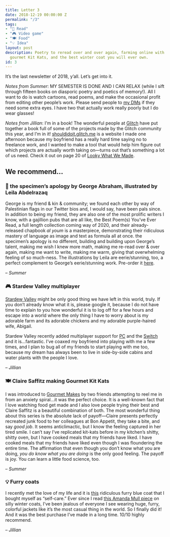 ```yaml
---
title: Letter 3
date: 2018-12-19 00:00:00 Z
permalink: "/3"
tags:
- "📖 Read"
- "🎮 Video game"
- "🍽️ Food"
- "💡 Idea"
layout: post
description: Poetry to reread over and over again, farming online with your friends,
  gourmet Kit Kats, and the best winter coat you will ever own.
id: 3
---
```


It’s the last newsletter of 2018, y’all. Let’s get into it.

_Notes from Summer_: MY SEMESTER IS DONE AND I CAN RELAX (while I sift through fifteen books on diasporic poetry and poetics of memory!). All I want to do is watch cartoons, read poems, and make the occasional profit from editing other people’s work. Please send people to [my DMs](https://twitter.com/summabis) if they need some extra eyes. I have two that actually work really poorly but I do wear glasses!

_Notes from Jillian_: I’m in a book! The wonderful people at [Glitch](https://glitch.com/) have put together a book full of some of the projects made by the Glitch community this year, and I’m in it! [shouldidoit.glitch.me](https://shouldidoit.glitch.me/) is a website I made one afternoon because my boyfriend has a really hard time saying no to freelance work, and I wanted to make a tool that would help him figure out which projects are actually worth taking on—turns out that’s something a lot of us need. Check it out on page 20 of [Looky What We Made](https://glitch.com/culture/looky-what-we-made/).

## We recommend…

### 📖 the specimen’s apology by George Abraham, illustrated by Leila Abdelrazaq

George is my friend & kin & community; we found each other by way of Palestinian flags in our Twitter bios and, I would say, have been pals since. In addition to being my friend, they are also one of the most prolific writers I know, with a gajillion pubs that are all like, the Best Poem(s) You’ve Ever Read, a full length collection coming way of 2020, and their already-released chapbook _al youm_ is a masterpiece, demonstrating their ridiculous mastery of language as image and text as formula all at once. the specimen’s apology is no different, building and building upon George’s talent, making me wish I knew more math, making me re-read over & over again, making me want to write, making me warm, giving that overwhelming feeling of so much-ness. The illustrations by Leila are eerie/stunning, too, a perfect complement to George’s eerie/stunning work. Pre-order it [here](https://siblingrivalrypress.bigcartel.com/product/the-specimen-s-apology).

– _Summer_

### 🎮 Stardew Valley multiplayer

[Stardew Valley](https://www.stardewvalley.net/) might be only good thing we have left in this world, truly. If you don’t already know what it is, please google it, because I do not have time to explain to you how wonderful it is to log off for a few hours and escape into a world where the only thing I have to worry about is my adorable farm and its adorable chickens and my adorable purple-haired wife, Abigail.


Stardew Valley recently added multiplayer support for [PC](https://www.stardewvalley.net/stardew-valley-1-3-multiplayer-update-is-now-available/) and the [Switch](https://www.stardewvalley.net/stardew-valley-1-3-multiplayer-update-is-coming-to-nintendo-switch-this-week/) and it is...fantastic. I’ve coaxed my boyfriend into playing with me a few times, and I plan to bug all of my friends to start playing with me too, because my dream has always been to live in side-by-side cabins and water plants with the people I love.

– _Jillian_

### 🍽️ Claire Saffitz making Gourmet Kit Kats

I was introduced to [Gourmet Makes](https://www.youtube.com/watch?v=4nqJiBRNQuw&index=4&list=PLKtIunYVkv_RezN3GB12YA8orYOScQUdA) by two friends attempting to reel me in from an anxiety spiral...it was the perfect choice. It is a well-known fact that I love watching food get made and I also love people trying their best and Claire Saffitz is a beautiful combination of both. The most wonderful thing about this series is the absolute lack of payoff—Claire presents perfectly recreated junk food to her colleagues at Bon Appetit, they take a bite, and say _good job_. It seems anticlimactic, but I know the feeling captured in her tired smile. I can’t say I’ve replicated kit-kats before in my kitchen’s shitty, shitty oven, but I have cooked meals that my friends have liked. I have cooked meals that my friends have liked even though I was floundering the entire time. The affirmation that even though you don’t know what you are doing, _you do know what you are doing_ is the only good feeling. The payoff is joy. You can learn a little food science, too.

– _Summer_

### 💡 Furry coats

I recently met the love of my life and it is [this](https://www.instagram.com/p/BqsKzeIFvu7/) ridiculous furry blue coat that I bought myself as “self-care.” Ever since I read [this Amanda Mull piece](https://www.racked.com/2017/11/3/16577514/silly-coat-faux-fur-fun) on silly winter coats, I’ve been jealous of everyone I see wearing huge, furry, colorful jackets like it’s the most casual thing in the world. So I finally did it! And it was the best purchase I’ve made in a long time. 10/10 highly recommend.

– _Jillian_
